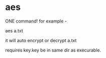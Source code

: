 

# aes

ONE command! for example -

aes a.txt 

it will auto encrypt or decrypt a.txt   

requires key.key be in same dir as execurable. 
